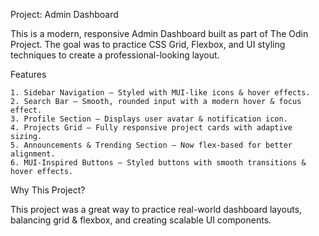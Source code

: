 Project: Admin Dashboard

This is a modern, responsive Admin Dashboard built as part of The Odin Project. The goal was to practice CSS Grid, Flexbox, and UI styling techniques to create a professional-looking layout.

Features

    1. Sidebar Navigation – Styled with MUI-like icons & hover effects.
    2. Search Bar – Smooth, rounded input with a modern hover & focus effect.
    3. Profile Section – Displays user avatar & notification icon.
    4. Projects Grid – Fully responsive project cards with adaptive sizing.
    5. Announcements & Trending Section – Now flex-based for better alignment.
    6. MUI-Inspired Buttons – Styled buttons with smooth transitions & hover effects.

Why This Project?

This project was a great way to practice real-world dashboard layouts, balancing grid & flexbox, and creating scalable UI components.